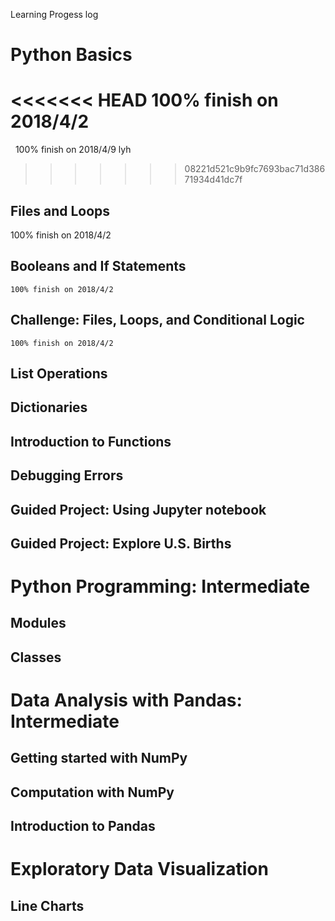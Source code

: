 Learning Progess log


# Python Basics
<<<<<<< HEAD
   100% finish on 2018/4/2
=======
   100% finish on 2018/4/9 lyh
>>>>>>> 08221d521c9b9fc7693bac71d38671934d41dc7f
## Files and Loops
   100% finish on 2018/4/2
## Booleans and If Statements
    100% finish on 2018/4/2
## Challenge: Files, Loops, and Conditional Logic
    100% finish on 2018/4/2
## List Operations

## Dictionaries

## Introduction to Functions

## Debugging Errors

## Guided Project: Using Jupyter notebook

## Guided Project: Explore U.S. Births

# Python Programming: Intermediate

## Modules

## Classes

# Data Analysis with Pandas: Intermediate

## Getting started with NumPy
## Computation with NumPy
## Introduction to Pandas

# Exploratory Data Visualization

## Line Charts
